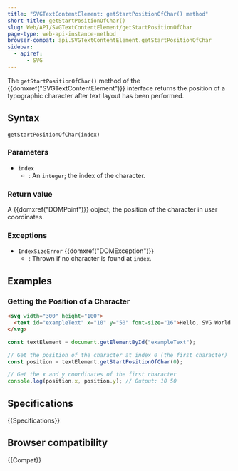 ```yaml
---
title: "SVGTextContentElement: getStartPositionOfChar() method"
short-title: getStartPositionOfChar()
slug: Web/API/SVGTextContentElement/getStartPositionOfChar
page-type: web-api-instance-method
browser-compat: api.SVGTextContentElement.getStartPositionOfChar
sidebar:
  - apiref:
      - SVG
---
```


The `getStartPositionOfChar()` method of the {{domxref("SVGTextContentElement")}} interface returns the position of a typographic character after text layout has been performed.

## Syntax

```js-nolint
getStartPositionOfChar(index)
```

### Parameters

- `index`
  - : An `integer`; the index of the character.

### Return value

A {{domxref("DOMPoint")}} object; the position of the character in user coordinates.

### Exceptions

- `IndexSizeError` {{domxref("DOMException")}}
  - : Thrown if no character is found at `index`.

## Examples

### Getting the Position of a Character

```html
<svg width="300" height="100">
  <text id="exampleText" x="10" y="50" font-size="16">Hello, SVG World!</text>
</svg>
```

```js
const textElement = document.getElementById("exampleText");

// Get the position of the character at index 0 (the first character)
const position = textElement.getStartPositionOfChar(0);

// Get the x and y coordinates of the first character
console.log(position.x, position.y); // Output: 10 50
```

## Specifications

{{Specifications}}

## Browser compatibility

{{Compat}}
